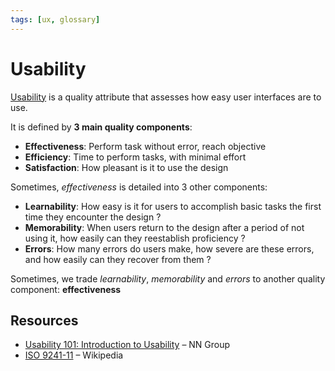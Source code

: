 ```yaml
---
tags: [ux, glossary]
---
```


# Usability

[Usability](https://wikipedia.org/wiki/usability) is a quality attribute that assesses how easy user interfaces are to use.

It is defined by **3 main quality components**:

- **Effectiveness**: Perform task without error, reach objective
- **Efficiency**: Time to perform tasks, with minimal effort
- **Satisfaction**: How pleasant is it to use the design

Sometimes, *effectiveness* is detailed into 3 other components:

- **Learnability**: How easy is it for users to accomplish basic tasks the first time they encounter the design ?
- **Memorability**: When users return to the design after a period of not using it, how easily can they reestablish proficiency ?
- **Errors**: How many errors do users make, how severe are these errors, and how easily can they recover from them ?

Sometimes, we trade *learnability*, *memorability* and *errors* to another quality component: **effectiveness**

## Resources

- [Usability 101: Introduction to Usability](https://www.nngroup.com/articles/usability-101-introduction-to-usability/) – NN Group
- [ISO 9241-11](https://en.wikipedia.org/wiki/ISO_9241) – Wikipedia